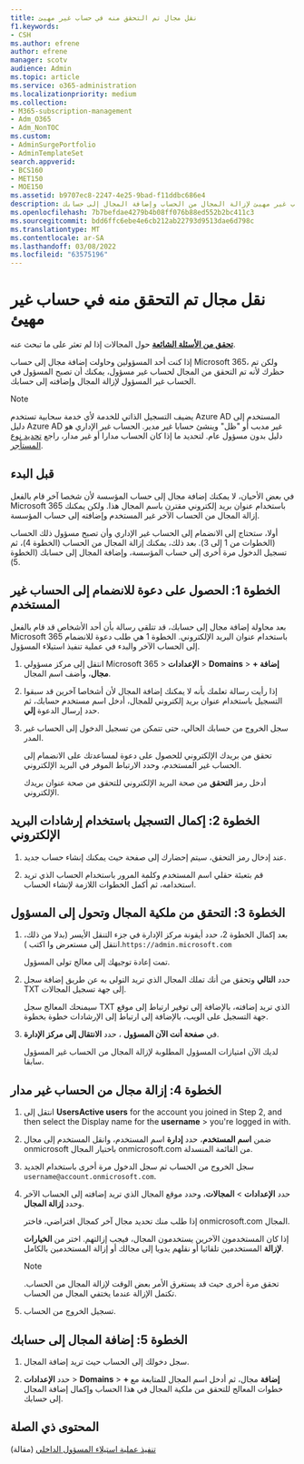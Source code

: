 ```yaml
---
title: نقل مجال تم التحقق منه في حساب غير مهيئ
f1.keywords:
- CSH
ms.author: efrene
author: efrene
manager: scotv
audience: Admin
ms.topic: article
ms.service: o365-administration
ms.localizationpriority: medium
ms.collection:
- M365-subscription-management
- Adm_O365
- Adm_NonTOC
ms.custom:
- AdminSurgePortfolio
- AdminTemplateSet
search.appverid:
- BCS160
- MET150
- MOE150
ms.assetid: b9707ec8-2247-4e25-9bad-f11ddbc686e4
description: تعرف على كيفية الانضمام إلى حساب غير مهيئ لإزالة المجال من الحساب وإضافة المجال إلى حسابك.
ms.openlocfilehash: 7b7befdae4279b4b08ff076b88ed552b2bc411c3
ms.sourcegitcommit: bdd6ffc6ebe4e6cb212ab22793d9513dae6d798c
ms.translationtype: MT
ms.contentlocale: ar-SA
ms.lasthandoff: 03/08/2022
ms.locfileid: "63575196"
---
```

# <a name="move-a-domain-verified-in-an-unmanaged-account"></a>نقل مجال تم التحقق منه في حساب غير مهيئ

 **[تحقق من الأسئلة الشائعة](../setup/domains-faq.yml)** حول المجالات إذا لم تعثر على ما تبحث عنه.

إذا كنت أحد المسؤولين وحاولت إضافة مجال إلى حساب Microsoft 365، ولكن تم حظرك لأنه تم التحقق من المجال لحساب غير مسؤول، يمكنك أن تصبح المسؤول في الحساب غير المسؤول لإزالة المجال وإضافته إلى حسابك.

> [!NOTE]
> يضيف التسجيل الذاتي للخدمة لأي خدمة سحابية تستخدم Azure AD المستخدم إلى دليل Azure AD غير مدبب أو "ظل" وينشئ حسابا غير مدير. الحساب غير الإداري هو دليل بدون مسؤول عام. لتحديد ما إذا كان الحساب مدارا أو غير مدار، راجع [تحديد نوع المستأجر](/power-platform/admin/powerapps-gdpr-dsr-guide-systemlogs#determining-tenant-type).
  
## <a name="before-you-begin"></a>قبل البدء

في بعض الأحيان، لا يمكنك إضافة مجال إلى حساب المؤسسة لأن شخصا آخر قام بالفعل Microsoft 365 باستخدام عنوان بريد إلكتروني مقترن باسم المجال هذا. ولكن يمكنك إزالة المجال من الحساب الآخر غير المستخدم وإضافته إلى حساب المؤسسة.

أولا، ستحتاج إلى الانضمام إلى الحساب غير الإداري وأن تصبح مسؤول ذلك الحساب (الخطوات من 1 إلى 3). بعد ذلك، يمكنك إزالة المجال من الحساب (الخطوة 4)، ثم تسجيل الدخول مرة أخرى إلى حساب المؤسسة، وإضافة المجال إلى حسابك (الخطوة 5).

## <a name="step-1-get-an-invitation-to-join-the-unmanaged-account"></a>الخطوة 1: الحصول على دعوة للانضمام إلى الحساب غير المستخدم

بعد محاولة إضافة مجال إلى حسابك، قد تتلقى رسالة بأن أحد الأشخاص قد قام بالفعل Microsoft 365 باستخدام عنوان البريد الإلكتروني. الخطوة 1 هي طلب دعوة للانضمام إلى الحساب الآخر والبدء في عملية تنفيذ استيلاء المسؤول.

1. انتقل إلى مركز مسؤولي Microsoft 365 > **الإعدادات** >  **Domains** > **+ إضافة مجال**، وأضف اسم المجال.

1. إذا رأيت رسالة تعلمك بأنه لا يمكنك إضافة المجال لأن أشخاصا آخرين قد سبقوا التسجيل باستخدام عنوان بريد إلكتروني للمجال، أدخل اسم مستخدم حسابك، ثم حدد إرسال الدعوة **إلي**.

1. سجل الخروج من حسابك الحالي، حتى تتمكن من تسجيل الدخول إلى الحساب غير المدر.

    تحقق من بريدك الإلكتروني للحصول على دعوة لمساعدتك على الانضمام إلى الحساب غير المستخدم، وحدد الارتباط الموفر في البريد الإلكتروني.

    أدخل رمز **التحقق** من صحة البريد الإلكتروني للتحقق من صحة عنوان بريدك الإلكتروني.

## <a name="step-2-complete-signup-with-email-instructions"></a>الخطوة 2: إكمال التسجيل باستخدام إرشادات البريد الإلكتروني

1. عند إدخال رمز التحقق، سيتم إحضارك إلى صفحة حيث يمكنك إنشاء حساب جديد.

2. قم بتعبئة حقلي اسم المستخدم وكلمة المرور باستخدام الحساب الذي تريد استخدامه، ثم أكمل الخطوات اللازمة لإنشاء الحساب.

## <a name="step-3-verify-domain-ownership-and-become-the-admin"></a>الخطوة 3: التحقق من ملكية المجال وتحول إلى المسؤول

1. بعد إكمال الخطوة 2، حدد أيقونة مركز الإدارة في جزء التنقل الأيسر (بدلا من ذلك، انتقل إلى مستعرض وا اكتب ).`https://admin.microsoft.com`

    تمت إعادة توجيهك إلى معالج تولى المسؤول.

1. حدد **التالي** وتحقق من أنك تملك المجال الذي تريد التولى به عن طريق إضافة سجل TXT إلى جهة تسجيل المجالات.

    سيمنحك المعالج سجل TXT الذي تريد إضافته، بالإضافة إلى توفير ارتباط إلى موقع جهة التسجيل على الويب، بالإضافة إلى ارتباط إلى الإرشادات خطوة بخطوة.

1. في **صفحة أنت الآن المسؤول** ، حدد **الانتقال إلى مركز الإدارة**.

    لديك الآن امتيازات المسؤول المطلوبة لإزالة المجال من الحساب غير المسؤول سابقا.

## <a name="step-4-remove-a-domain-from-the-unmanaged-account"></a>الخطوة 4: إزالة مجال من الحساب غير مدار

1. انتقل إلى **UsersActive users** for the account you joined in Step 2, and then select the Display name for the **username** >  you're logged in with.

1. ضمن **اسم المستخدم**، حدد **إدارة** اسم المستخدم، وانقل المستخدم إلى مجال onmicrosoft باختيار المجال onmicrosoft.com من القائمة المنسدلة.

1. سجل الخروج من الحساب ثم سجل الدخول مرة أخرى باستخدام الجديد `username@account.onmicrosoft.com`.

1. حدد **الإعدادات** >  **المجالات**، وحدد موقع المجال الذي تريد إضافته إلى الحساب الآخر وحدد **إزالة المجال**.

    إذا طلب منك تحديد مجال آخر كمجال افتراضي، فاختر onmicrosoft.com المجال.

    إذا كان المستخدمون الآخرين يستخدمون المجال، فيجب إزالتهم. اختر من **الخيارات لإزالة** المستخدمين تلقائيا أو نقلهم يدويا إلى مجالك أو إزالة المستخدمين بالكامل.

   > [!NOTE]
   > تحقق مرة أخرى حيث قد يستغرق الأمر بعض الوقت لإزالة المجال من الحساب. تكتمل الإزالة عندما يختفي المجال من الحساب.

1. تسجيل الخروج من الحساب.

## <a name="step-5-add-the-domain-to-your-account"></a>الخطوة 5: إضافة المجال إلى حسابك

1. سجل دخولك إلى الحساب حيث تريد إضافة المجال.

1. حدد **الإعدادات** >  **Domains** > **+ إضافة** مجال، ثم أدخل اسم المجال للمتابعة مع خطوات المعالج للتحقق من ملكية المجال في هذا الحساب وإكمال إضافة المجال إلى حسابك.
  
## <a name="related-content"></a>المحتوى ذي الصلة

[تنفيذ عملية استيلاء المسؤول الداخلي](become-the-admin.md) (مقالة)
